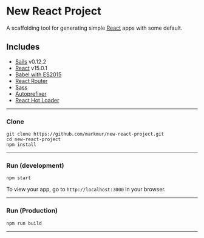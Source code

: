 # New React Project

A scaffolding tool for generating simple [React](https://facebook.github.io/react/) apps with some default.

## Includes

* [Sails](http://sailsjs.org) v0.12.2
* [React](https://facebook.github.io/react/) v15.0.1
* [Babel with ES2015](https://babeljs.io)
* [React Router](https://github.com/reactjs/react-router)
* [Sass](https://github.com/jtangelder/sass-loader)
* [Autoprefixer](https://github.com/passy/autoprefixer-loader)
* [React Hot Loader](https://github.com/gaearon/react-hot-loader)

___

### Clone

```shell
git clone https://github.com/markmur/new-react-project.git
cd new-react-project
npm install
```

___

### Run (development)

`npm start`

To view your app, go to `http://localhost:3000` in your browser.
___

### Run (Production)

`npm run build`

___
